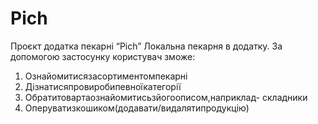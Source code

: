 # Pich

Проєкт додатка пекарні “Pich”
Локальна пекарня в додатку.
За допомогою застосунку користувач зможе:
1. Ознайомитисязасортиментомпекарні
2. Дізнатисяпровиробипевноїкатегорії
3. Обратитовартаознайомитисьзйогоописом,наприклад-
складники
4. Оперуватизкошиком(додавати/видалятипродукцію)
